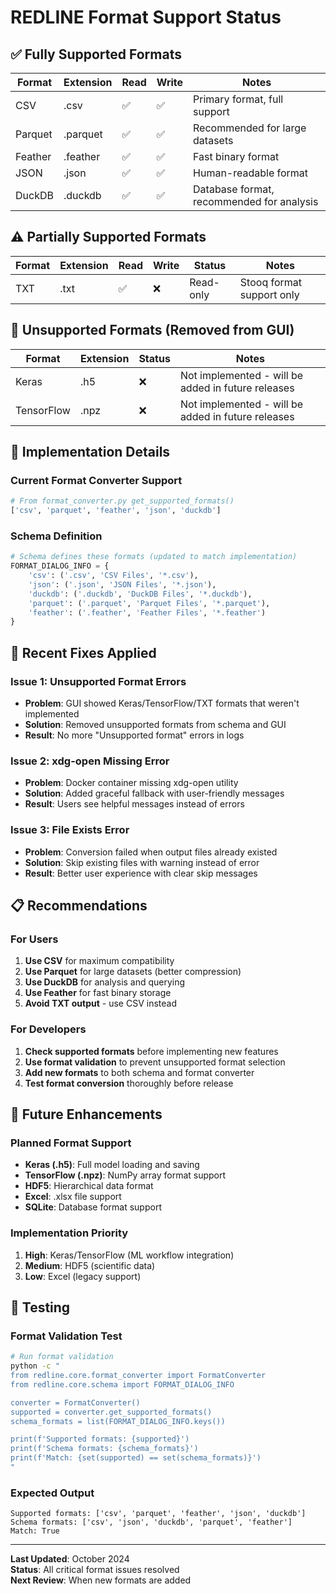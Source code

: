 # REDLINE Format Support Status

## ✅ **Fully Supported Formats**

| Format | Extension | Read | Write | Notes |
|--------|-----------|------|-------|-------|
| CSV | .csv | ✅ | ✅ | Primary format, full support |
| Parquet | .parquet | ✅ | ✅ | Recommended for large datasets |
| Feather | .feather | ✅ | ✅ | Fast binary format |
| JSON | .json | ✅ | ✅ | Human-readable format |
| DuckDB | .duckdb | ✅ | ✅ | Database format, recommended for analysis |

## ⚠️ **Partially Supported Formats**

| Format | Extension | Read | Write | Status | Notes |
|--------|-----------|------|-------|--------|-------|
| TXT | .txt | ✅ | ❌ | Read-only | Stooq format support only |

## 🚫 **Unsupported Formats (Removed from GUI)**

| Format | Extension | Status | Notes |
|--------|-----------|--------|-------|
| Keras | .h5 | ❌ | Not implemented - will be added in future releases |
| TensorFlow | .npz | ❌ | Not implemented - will be added in future releases |

## 🔧 **Implementation Details**

### **Current Format Converter Support**
```python
# From format_converter.py get_supported_formats()
['csv', 'parquet', 'feather', 'json', 'duckdb']
```

### **Schema Definition**
```python
# Schema defines these formats (updated to match implementation)
FORMAT_DIALOG_INFO = {
    'csv': ('.csv', 'CSV Files', '*.csv'),
    'json': ('.json', 'JSON Files', '*.json'),
    'duckdb': ('.duckdb', 'DuckDB Files', '*.duckdb'),
    'parquet': ('.parquet', 'Parquet Files', '*.parquet'),
    'feather': ('.feather', 'Feather Files', '*.feather')
}
```

## 🚨 **Recent Fixes Applied**

### **Issue 1: Unsupported Format Errors**
- **Problem**: GUI showed Keras/TensorFlow/TXT formats that weren't implemented
- **Solution**: Removed unsupported formats from schema and GUI
- **Result**: No more "Unsupported format" errors in logs

### **Issue 2: xdg-open Missing Error**
- **Problem**: Docker container missing xdg-open utility
- **Solution**: Added graceful fallback with user-friendly messages
- **Result**: Users see helpful messages instead of errors

### **Issue 3: File Exists Error**
- **Problem**: Conversion failed when output files already existed
- **Solution**: Skip existing files with warning instead of error
- **Result**: Better user experience with clear skip messages

## 📋 **Recommendations**

### **For Users**
1. **Use CSV** for maximum compatibility
2. **Use Parquet** for large datasets (better compression)
3. **Use DuckDB** for analysis and querying
4. **Use Feather** for fast binary storage
5. **Avoid TXT output** - use CSV instead

### **For Developers**
1. **Check supported formats** before implementing new features
2. **Use format validation** to prevent unsupported format selection
3. **Add new formats** to both schema and format converter
4. **Test format conversion** thoroughly before release

## 🔮 **Future Enhancements**

### **Planned Format Support**
- **Keras (.h5)**: Full model loading and saving
- **TensorFlow (.npz)**: NumPy array format support
- **HDF5**: Hierarchical data format
- **Excel**: .xlsx file support
- **SQLite**: Database format support

### **Implementation Priority**
1. **High**: Keras/TensorFlow (ML workflow integration)
2. **Medium**: HDF5 (scientific data)
3. **Low**: Excel (legacy support)

## 📝 **Testing**

### **Format Validation Test**
```bash
# Run format validation
python -c "
from redline.core.format_converter import FormatConverter
from redline.core.schema import FORMAT_DIALOG_INFO

converter = FormatConverter()
supported = converter.get_supported_formats()
schema_formats = list(FORMAT_DIALOG_INFO.keys())

print(f'Supported formats: {supported}')
print(f'Schema formats: {schema_formats}')
print(f'Match: {set(supported) == set(schema_formats)}')
"
```

### **Expected Output**
```
Supported formats: ['csv', 'parquet', 'feather', 'json', 'duckdb']
Schema formats: ['csv', 'json', 'duckdb', 'parquet', 'feather']
Match: True
```

---

**Last Updated**: October 2024  
**Status**: All critical format issues resolved  
**Next Review**: When new formats are added
